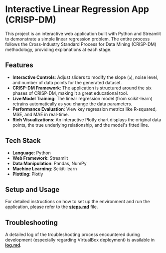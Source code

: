 # Interactive Linear Regression App (CRISP-DM)

This project is an interactive web application built with Python and Streamlit to demonstrate a simple linear regression problem. The entire process follows the Cross-Industry Standard Process for Data Mining (CRISP-DM) methodology, providing explanations at each stage.

## Features

- **Interactive Controls**: Adjust sliders to modify the slope (`a`), noise level, and number of data points for the generated dataset.
- **CRISP-DM Framework**: The application is structured around the six phases of CRISP-DM, making it a great educational tool.
- **Live Model Training**: The linear regression model (from scikit-learn) retrains automatically as you change the data parameters.
- **Performance Evaluation**: View key regression metrics like R-squared, MSE, and MAE in real-time.
- **Rich Visualizations**: An interactive Plotly chart displays the original data points, the true underlying relationship, and the model's fitted line.

## Tech Stack

- **Language**: Python
- **Web Framework**: Streamlit
- **Data Manipulation**: Pandas, NumPy
- **Machine Learning**: Scikit-learn
- **Plotting**: Plotly

## Setup and Usage

For detailed instructions on how to set up the environment and run the application, please refer to the **[steps.md](steps.md)** file.

## Troubleshooting

A detailed log of the troubleshooting process encountered during development (especially regarding VirtualBox deployment) is available in **[log.md](log.md)**.
